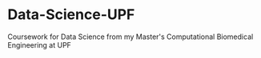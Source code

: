 # Data-Science-UPF
Coursework for Data Science from my Master's Computational Biomedical Engineering at UPF
